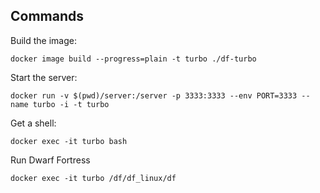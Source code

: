 ## Commands

Build the image:

```
docker image build --progress=plain -t turbo ./df-turbo
```

Start the server:

```
docker run -v $(pwd)/server:/server -p 3333:3333 --env PORT=3333 --name turbo -i -t turbo
```

Get a shell:
```
docker exec -it turbo bash
```

Run Dwarf Fortress
```
docker exec -it turbo /df/df_linux/df
```